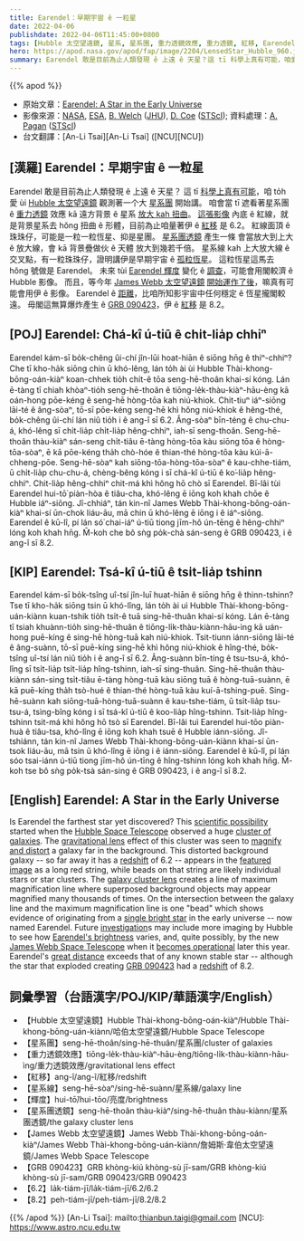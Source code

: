 ```yaml
---
title: Earendel：早期宇宙 ê 一粒星
date: 2022-04-06
publishdate: 2022-04-06T11:45:00+0800
tags: [Hubble 太空望遠鏡, 星系, 星系團, 重力透鏡效應, 重力透鏡, 紅移, Earendel, 輝度, 星系線, James Webb 太空望遠鏡, 星系團透鏡, GRB 090423]
hero: https://apod.nasa.gov/apod/fap/image/2204/LensedStar_Hubble_960.jpg
summary: Earendel 敢是目前為止人類發現 ê 上遠 ê 天星？這 tī 科學上真有可能，咱愛 ùi Hubble 太空望遠鏡觀測著一个大星系團開始講。
---
```


{{% apod %}}

- 原始文章：[Earendel: A Star in the Early Universe](https://apod.nasa.gov/apod/ap220406.html)
- 影像來源：[NASA](https://www.nasa.gov/), [ESA](https://www.esa.int), [B. Welch](https://www.linkedin.com/in/brian-welch-29b782119) ([JHU](https://physics-astronomy.jhu.edu/)), [D. Coe](https://www.dancoe.space/) ([STScI](https://www.stsci.edu/)); 資料處理：[A. Pagan](https://www.linkedin.com/in/alyssa-pagan-058170144) ([STScI](https://www.stsci.edu/))
- 台文翻譯：[An-Li Tsai][An-Li Tsai] ([NCU][NCU])

## [漢羅] Earendel：早期宇宙 ê 一粒星
Earendel 敢是目前為止人類發現 ê 上遠 ê 天星？
這 tī [科學上真有可能][scientific possibility]，咱 to̍h 愛 ùi [Hubble 太空望遠鏡][Hubble Space Telescope] 觀測著一个大 [星系團][cluster of galaxies] 開始講。
咱會當 tī 遮看著星系團 ê [重力透鏡][gravitational lens] 效應 kā 遠方背景 ê 星系 [放大 kah 扭曲][magnify and distort]。
[這張影像][featured image] 內底 ê 紅線，就是背景星系去 hŏng 扭曲 ê 形體，目前為止咱量著伊 ê [紅移][redshift 1] 是 6.2。
紅線面頂 ê 珠珠仔，可能是一粒一粒恆星、抑是星團。
[星系團透鏡][galaxy cluster lens] 產生一條 會當放大到上大 ê 放大線，會 kā 背景疊做伙 ê 天體 放大到幾若千倍。
星系線 kah 上大放大線 ê 交叉點，有一粒珠珠仔，證明講伊是早期宇宙 ê [孤粒恆星][single bright star]。
這粒恆星這馬去 hŏng 號做是 Earendel。
未來 tùi [Earendel 輝度][Earendel's brightness] 變化 ê [調查][investigation]，可能會用閣較濟 ê Hubble 影像。
而且，等今年 [James Webb 太空望遠鏡][James Webb Space Telescope] [開始運作了後][becomes operational]，嘛真有可能會用伊 ê 影像。
Earendel ê [距離][great distance]，比咱所知影宇宙中任何穩定 ê 恆星攏閣較遠。
毋閣這無算爆炸產生 ê [GRB 090423][GRB 090423]，伊 ê [紅移][redshift 2] 是 8.2。

## [POJ] Earendel: Chá-kî ú-tiū ê chi̍t-lia̍p chhiⁿ
Earendel kám-sī bo̍k-chêng ûi-chí jîn-lūi hoat-hiān ê siōng hn̄g ê thiⁿ-chhiⁿ?
Che tī kho-ha̍k siōng chin ū khó-lêng, lán to̍h ài ùi Hubble Thài-khong-bōng-oán-kiàⁿ koan-chhek tio̍h chi̍t-ê tōa seng-hē-thoân khai-sí kóng.
Lán ē-tàng tī chiah khòaⁿ-tio̍h seng-hē-thoân ê tiōng-le̍k-thàu-kiàⁿ-hāu-èng kā oán-hong pōe-kéng ê seng-hē hòng-tōa kah niú-khiok.
Chit-tiuⁿ iáⁿ-siōng lāi-té ê âng-sòaⁿ, tō-sī pōe-kéng seng-hē khì hŏng niú-khiok ê hêng-thé, bo̍k-chêng ûi-chí lán niû tio̍h i ê ang-î sī 6.2.
Âng-sòaⁿ bīn-téng ê chu-chu-á, khó-lêng sī chi̍t-lia̍p chi̍t-lia̍p hêng-chhiⁿ, iah-sī seng-thoân.
Seng-hē-thoân thàu-kiàⁿ sán-seng chi̍t-tiâu ē-tàng hòng-tōa kàu siōng tōa ê hòng-tōa-sòaⁿ, ē kā pōe-kéng tha̍h chò-hóe ê thian-thé hòng-tōa kàu kúi-ā-chheng-pōe.
Seng-hē-sòaⁿ kah siōng-tōa-hòng-tōa-sòaⁿ ê kau-chhe-tiám, ū chi̍t-lia̍p chu-chu-á, chèng-bêng kóng i sī chá-kî ú-tiū ê ko͘-lia̍p hêng-chhiⁿ.
Chit-lia̍p hêng-chhiⁿ chit-má khì hŏng hō chò sī Earendel.
Bī-lâi tùi Earendel hui-tō͘ piàn-hòa ê tiâu-cha, khó-lêng ē iōng koh khah chōe ê Hubble iáⁿ-siōng.
Jî-chhiáⁿ, tán kin-nî James Webb Thài-khong-bōng-oán-kiàⁿ khai-sí ūn-chok liáu-āu, mā chin ū khó-lêng ē iōng i ê iáⁿ-siōng.
Earendel ê kū-lî, pí lán só͘ chai-iáⁿ ú-tiū tiong jīm-hô ún-tēng ê hêng-chhiⁿ lóng koh khah hn̄g.
M̄-koh che bô sǹg po̍k-chà sán-seng ê GRB 090423, i ê ang-î sī 8.2.

## [KIP] Earendel: Tsá-kî ú-tiū ê tsi̍t-lia̍p tshinn
Earendel kám-sī bo̍k-tsîng uî-tsí jîn-luī huat-hiān ê siōng hn̄g ê thinn-tshinn?
Tse tī kho-ha̍k siōng tsin ū khó-lîng, lán to̍h ài uì Hubble Thài-khong-bōng-uán-kiànn kuan-tshik tio̍h tsi̍t-ê tuā sing-hē-thuân khai-sí kóng.
Lán ē-tàng tī tsiah khuànn-tio̍h sing-hē-thuân ê tiōng-li̍k-thàu-kiànn-hāu-ìng kā uán-hong puē-kíng ê sing-hē hòng-tuā kah niú-khiok.
Tsit-tiunn iánn-siōng lāi-té ê âng-suànn, tō-sī puē-kíng sing-hē khì hŏng niú-khiok ê hîng-thé, bo̍k-tsîng uî-tsí lán niû tio̍h i ê ang-î sī 6.2.
Âng-suànn bīn-tíng ê tsu-tsu-á, khó-lîng sī tsi̍t-lia̍p tsi̍t-lia̍p hîng-tshinn, iah-sī sing-thuân.
Sing-hē-thuân thàu-kiànn sán-sing tsi̍t-tiâu ē-tàng hòng-tuā kàu siōng tuā ê hòng-tuā-suànn, ē kā puē-kíng tha̍h tsò-hué ê thian-thé hòng-tuā kàu kuí-ā-tshing-puē.
Sing-hē-suànn kah siōng-tuā-hòng-tuā-suànn ê kau-tshe-tiám, ū tsi̍t-lia̍p tsu-tsu-á, tsìng-bîng kóng i sī tsá-kî ú-tiū ê koo-lia̍p hîng-tshinn.
Tsit-lia̍p hîng-tshinn tsit-má khì hŏng hō tsò sī Earendel.
Bī-lâi tuì Earendel hui-tōo piàn-huà ê tiâu-tsa, khó-lîng ē iōng koh khah tsuē ê Hubble iánn-siōng.
Jî-tshiánn, tán kin-nî James Webb Thài-khong-bōng-uán-kiànn khai-sí ūn-tsok liáu-āu, mā tsin ū khó-lîng ē iōng i ê iánn-siōng.
Earendel ê kū-lî, pí lán sóo tsai-iánn ú-tiū tiong jīm-hô ún-tīng ê hîng-tshinn lóng koh khah hn̄g.
M̄-koh tse bô sǹg po̍k-tsà sán-sing ê GRB 090423, i ê ang-î sī 8.2.

## [English] Earendel: A Star in the Early Universe

Is Earendel the farthest star yet discovered?
This [scientific possibility][scientific possibility] started when the [Hubble Space Telescope][Hubble Space Telescope] observed a huge [cluster of galaxies][cluster of galaxies].
The [gravitational lens][gravitational lens] effect of this cluster was seen to [magnify and distort][magnify and distort] a galaxy far in the background.
This distorted background galaxy -- so far away it has a [redshift][redshift 1] of 6.2 -- appears in the [featured image][featured image] as a long red string, while beads on that string are likely individual stars or star clusters.
The [galaxy cluster lens][galaxy cluster lens] creates a line of maximum magnification line where superposed background objects may appear magnified many thousands of times.
On the intersection between the galaxy line and the maximum magnification line is one "bead" which shows evidence of originating from a [single bright star][single bright star] in the early universe -- now named Earendel.
Future [investigation][investigation]s may include more imaging by Hubble to see how [Earendel's brightness][Earendel's brightness] varies, and, quite possibly, by the new [James Webb Space Telescope][James Webb Space Telescope] when it [becomes operational][becomes operational] later this year.
Earendel's [great distance][great distance] exceeds that of any known stable star -- although the star that exploded creating [GRB 090423][GRB 090423] had a [redshift][redshift 2] of 8.2.

## 詞彙學習（台語漢字/POJ/KIP/華語漢字/English）
- 【Hubble 太空望遠鏡】Hubble Thài-khong-bōng-oán-kiàⁿ/Hubble Thài-khong-bōng-uán-kiànn/哈伯太空望遠鏡/Hubble Space Telescope
- 【星系團】seng-hē-thoân/sing-hē-thuân/星系團/cluster of galaxies
- 【重力透鏡效應】tiōng-le̍k-thàu-kiàⁿ-hāu-èng/tiōng-li̍k-thàu-kiànn-hāu-ìng/重力透鏡效應/gravitational lens effect
- 【紅移】ang-î/ang-î/紅移/redshift
- 【星系線】seng-hē-sòaⁿ/sing-hē-suànn/星系線/galaxy line
- 【輝度】hui-tō͘/hui-tōo/亮度/brightness
- 【星系團透鏡】seng-hē-thoân thàu-kiàⁿ/sing-hē-thuân thàu-kiànn/星系團透鏡/the galaxy cluster lens
- 【James Webb 太空望遠鏡】James Webb Thài-khong-bōng-oán-kiàⁿ/James Webb Thài-khong-bōng-uán-kiànn/詹姆斯·韋伯太空望遠鏡/James Webb Space Telescope
- 【GRB 090423】GRB khòng-kiú khòng-sù jī-sam/GRB khòng-kiú khòng-sù jī-sam/GRB 090423/GRB 090423
- 【6.2】la̍k-tiám-jī/la̍k-tiám-jī/6.2/6.2
- 【8.2】peh-tiám-jī/peh-tiám-jī/8.2/8.2


{{% /apod %}}
[An-Li Tsai]: mailto:thianbun.taigi@gmail.com
[NCU]: https://www.astro.ncu.edu.tw

[copyright]: https://apod.nasa.gov/apod/fap/lib/about_apod.html#srapply

[scientific possibility]:https://hubblesite.org/contents/news-releases/2022/news-2022-003
[Hubble Space Telescope]:https://www.nasa.gov/mission_pages/hubble/main/index.html
[cluster of galaxies]:https://apod.nasa.gov/apod/ap100502.html
[gravitational lens]:https://en.wikipedia.org/wiki/Gravitational_lens
[magnify and distort]:https://apod.nasa.gov/apod/ap190319.html
[redshift 1]:https://apod.nasa.gov/apod/ap130408.html
[featured image]:https://hubblesite.org/contents/media/images/2022/003/01FWS5FJ468Q4HV8C67PEQPVND
[galaxy cluster lens]:https://apod.nasa.gov/apod/ap170506.html
[single bright star]:https://apod.nasa.gov/apod/ap180411.html
[investigation]:https://www.nature.com/articles/s41586-022-04449-y
[Earendel's brightness]:https://www.nytimes.com/2022/03/30/science/hubble-star-big-bang.html
[James Webb Space Telescope]:https://jwst.nasa.gov/
[becomes operational]:https://webb.nasa.gov/content/about/faqs/faqLite.html
[great distance]:https://media.istockphoto.com/photos/surprised-cat-picture-id154887818
[GRB 090423]:https://en.wikipedia.org/wiki/GRB_090423
[redshift 2]:https://apod.nasa.gov/apod/ap130408.html
